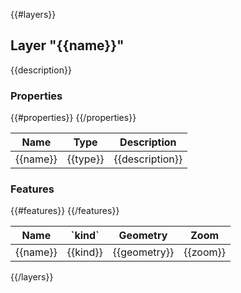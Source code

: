 {{#layers}}

## Layer "{{name}}"

{{description}}

### Properties

<table>
  <thead>
    <tr>
      <th>Name</th>
      <th>Type</th>
      <th>Description</th>
    </tr>
  </thead>
  <tbody>
    {{#properties}}
    <tr>
      <td>{{name}}</td>
      <td>{{type}}</td>
      <td>{{description}}</td>
    </tr>
    {{/properties}}
  </tbody>
</table>

### Features

<table>
  <thead>
    <tr>
      <th>Name</th>
      <th>`kind`</th>
      <th>Geometry</th>
      <th>Zoom</th>
    </tr>
  </thead>
  <tbody>
    {{#features}}
    <tr>
      <td>{{name}}</td>
      <td>{{kind}}</td>
      <td>{{geometry}}</td>
      <td>{{zoom}}</td>
    </tr>
    {{/features}}
  </tbody>
</table>

{{/layers}}
